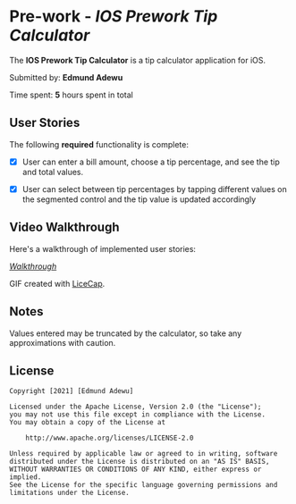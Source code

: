 # Pre-work - *IOS Prework Tip Calculator*

The **IOS Prework Tip Calculator** is a tip calculator application for iOS.

Submitted by: **Edmund Adewu**

Time spent: **5** hours spent in total

## User Stories

The following **required** functionality is complete:

* [x] User can enter a bill amount, choose a tip percentage, and see the tip and total values.
* [x] User can select between tip percentages by tapping different values on the segmented control and the tip value is updated accordingly


## Video Walkthrough

Here's a walkthrough of implemented user stories:

*[Walkthrough](g.recordit.co/eBtdZQ3SzL.gif)* 

GIF created with [LiceCap](http://www.cockos.com/licecap/).

## Notes

Values entered may be truncated by the calculator, so take any approximations with caution. 

## License

    Copyright [2021] [Edmund Adewu]

    Licensed under the Apache License, Version 2.0 (the "License");
    you may not use this file except in compliance with the License.
    You may obtain a copy of the License at

        http://www.apache.org/licenses/LICENSE-2.0

    Unless required by applicable law or agreed to in writing, software
    distributed under the License is distributed on an "AS IS" BASIS,
    WITHOUT WARRANTIES OR CONDITIONS OF ANY KIND, either express or implied.
    See the License for the specific language governing permissions and
    limitations under the License.
